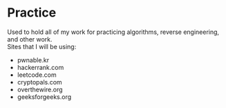 # Practice
Used to hold all of my work for practicing algorithms, reverse engineering, and other work.  
Sites that I will be using:  
- pwnable.kr  
- hackerrank.com  
- leetcode.com  
- cryptopals.com  
- overthewire.org  
- geeksforgeeks.org
